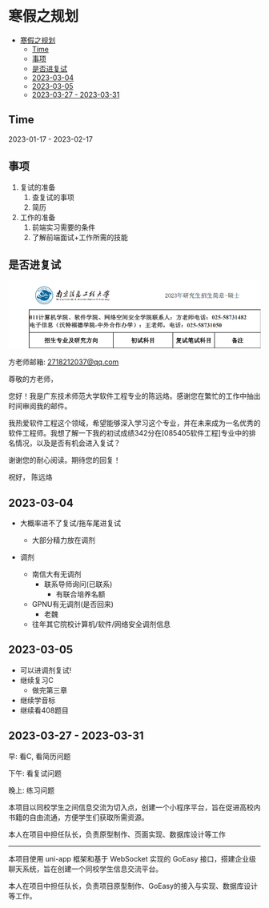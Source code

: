 # 寒假之规划

- [寒假之规划](#寒假之规划)
  - [Time](#time)
  - [事项](#事项)
  - [是否进复试](#是否进复试)
  - [2023-03-04](#2023-03-04)
  - [2023-03-05](#2023-03-05)
  - [2023-03-27 - 2023-03-31](#2023-03-27---2023-03-31)

## Time

2023-01-17 - 2023-02-17

## 事项

1. 复试的准备
   1. 查复试的事项
   2. 简历
2. 工作的准备
   1. 前端实习需要的条件
   2. 了解前端面试+工作所需的技能

## 是否进复试

![20230227130130](https://raw.githubusercontent.com/Logible/Image/main/note_image/20230227130130.png)

方老师邮箱: 2718212037@qq.com

尊敬的方老师，

您好！我是广东技术师范大学软件工程专业的陈远烙。感谢您在繁忙的工作中抽出时间审阅我的邮件。

我热爱软件工程这个领域，希望能够深入学习这个专业，并在未来成为一名优秀的软件工程师。我想了解一下我的初试成绩342分在[085405软件工程]专业中的排名情况，以及是否有机会进入复试？

谢谢您的耐心阅读。期待您的回复！

祝好，
陈远烙

## 2023-03-04

- 大概率进不了复试/拖车尾进复试
  - 大部分精力放在调剂

- 调剂
  - 南信大有无调剂
    - 联系导师询问(已联系)
      - 有联合培养名额
  - GPNU有无调剂(是否回来)
    - 老魏
  - 往年其它院校计算机/软件/网络安全调剂信息

## 2023-03-05

- 可以进调剂复试!
- 继续复习C
  - 做完第三章
- 继续学音标
- 继续看408题目

## 2023-03-27 - 2023-03-31

早: 看C, 看简历问题

下午: 看复试问题

晚上: 练习问题

本项目以同校学生之间信息交流为切入点，创建一个小程序平台，旨在促进高校内书籍的自由流通，方便学生们获取所需资源。

本人在项目中担任队长，负责原型制作、页面实现、数据库设计等工作

---

本项目使用 uni-app 框架和基于 WebSocket 实现的 GoEasy 接口，搭建企业级聊天系统，旨在创建一个同校学生信息交流平台。

本人在项目中担任队长，负责项目原型制作、GoEasy的接入与实现、数据库设计等工作。
